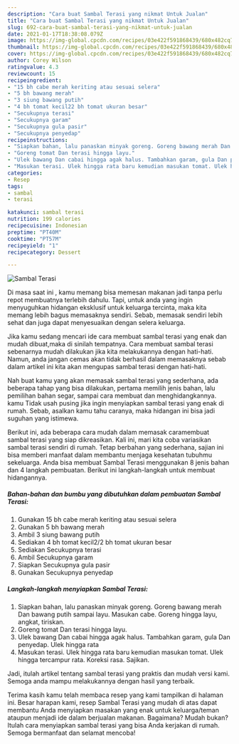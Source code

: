 ```yaml
---
description: "Cara buat Sambal Terasi yang nikmat Untuk Jualan"
title: "Cara buat Sambal Terasi yang nikmat Untuk Jualan"
slug: 692-cara-buat-sambal-terasi-yang-nikmat-untuk-jualan
date: 2021-01-17T18:38:08.079Z
image: https://img-global.cpcdn.com/recipes/03e422f591868439/680x482cq70/sambal-terasi-foto-resep-utama.jpg
thumbnail: https://img-global.cpcdn.com/recipes/03e422f591868439/680x482cq70/sambal-terasi-foto-resep-utama.jpg
cover: https://img-global.cpcdn.com/recipes/03e422f591868439/680x482cq70/sambal-terasi-foto-resep-utama.jpg
author: Corey Wilson
ratingvalue: 4.3
reviewcount: 15
recipeingredient:
- "15 bh cabe merah keriting atau sesuai selera"
- "5 bh bawang merah"
- "3 siung bawang putih"
- "4 bh tomat kecil22 bh tomat ukuran besar"
- "Secukupnya terasi"
- "Secukupnya garam"
- "Secukupnya gula pasir"
- "Secukupnya penyedap"
recipeinstructions:
- "Siapkan bahan, lalu panaskan minyak goreng. Goreng bawang merah Dan bawang putih sampai layu. Masukan cabe. Goreng hingga layu, angkat, tiriskan."
- "Goreng tomat Dan terasi hingga layu."
- "Ulek bawang Dan cabai hingga agak halus. Tambahkan garam, gula Dan penyedap. Ulek hingga rata"
- "Masukan terasi. Ulek hingga rata baru kemudian masukan tomat. Ulek hingga tercampur rata. Koreksi rasa. Sajikan."
categories:
- Resep
tags:
- sambal
- terasi

katakunci: sambal terasi 
nutrition: 199 calories
recipecuisine: Indonesian
preptime: "PT40M"
cooktime: "PT57M"
recipeyield: "1"
recipecategory: Dessert

---
```



![Sambal Terasi](https://img-global.cpcdn.com/recipes/03e422f591868439/680x482cq70/sambal-terasi-foto-resep-utama.jpg)

Di masa  saat ini , kamu memang bisa memesan makanan jadi tanpa perlu repot membuatnya terlebih dahulu. Tapi, untuk anda yang ingin menyuguhkan hidangan eksklusif untuk keluarga tercinta, maka kita memang lebih bagus memasaknya sendiri. Sebab, memasak sendiri lebih sehat dan juga dapat menyesuaikan dengan selera keluarga.

Jika kamu sedang mencari ide cara membuat sambal terasi yang enak dan mudah dibuat,maka di sinilah tempatnya. Cara membuat sambal terasi  sebenarnya mudah dilakukan jika kita melakukannya dengan hati-hati. Namun, anda jangan cemas akan tidak berhasil dalam memasaknya 
sebab dalam artikel ini kita akan mengupas sambal terasi dengan hati-hati.  



Nah buat kamu yang akan memasak sambal terasi yang sederhana, ada beberapa tahap yang bisa dilakukan, pertama memilih jenis bahan, lalu pemilihan bahan segar, sampai cara membuat dan menghidangkannya. kamu Tidak usah pusing jika ingin menyiapkan sambal terasi yang enak di rumah. Sebab, asalkan kamu  tahu caranya, maka hidangan ini bisa jadi suguhan yang istimewa.

Berikut ini, ada beberapa cara mudah dalam memasak caramembuat sambal terasi yang siap dikreasikan. Kali ini, mari kita coba variasikan sambal terasi sendiri di rumah. Tetap berbahan yang sederhana, sajian ini bisa memberi manfaat dalam membantu menjaga kesehatan tubuhmu sekeluarga. Anda bisa membuat Sambal Terasi menggunakan 8 jenis bahan dan 4 langkah pembuatan. Berikut ini langkah-langkah untuk membuat hidangannya.

<!--inarticleads1-->

##### Bahan-bahan dan bumbu yang dibutuhkan dalam pembuatan Sambal Terasi:

1. Gunakan 15 bh cabe merah keriting atau sesuai selera
1. Gunakan 5 bh bawang merah
1. Ambil 3 siung bawang putih
1. Sediakan 4 bh tomat kecil2/2 bh tomat ukuran besar
1. Sediakan Secukupnya terasi
1. Ambil Secukupnya garam
1. Siapkan Secukupnya gula pasir
1. Gunakan Secukupnya penyedap




<!--inarticleads2-->

##### Langkah-langkah menyiapkan Sambal Terasi:

1. Siapkan bahan, lalu panaskan minyak goreng. Goreng bawang merah Dan bawang putih sampai layu. Masukan cabe. Goreng hingga layu, angkat, tiriskan.
1. Goreng tomat Dan terasi hingga layu.
1. Ulek bawang Dan cabai hingga agak halus. Tambahkan garam, gula Dan penyedap. Ulek hingga rata
1. Masukan terasi. Ulek hingga rata baru kemudian masukan tomat. Ulek hingga tercampur rata. Koreksi rasa. Sajikan.




Jadi, itulah artikel tentang  sambal terasi  yang praktis dan mudah versi kami. Semoga anda mampu melakukannya dengan hasil yang terbaik. 

Terima kasih kamu telah membaca resep yang kami tampilkan di halaman ini. Besar harapan kami, resep  Sambal Terasi yang mudah di atas dapat membantu Anda menyiapkan masakan yang enak untuk keluarga/teman ataupun menjadi ide dalam berjualan makanan. Bagaimana? Mudah bukan? Itulah cara menyiapkan sambal terasi yang bisa Anda kerjakan di rumah. Semoga bermanfaat dan selamat mencoba!

